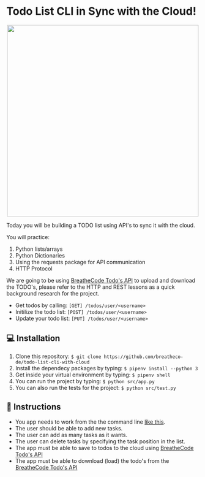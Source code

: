 # Todo List CLI in Sync with the Cloud!

<p align="center"><img src="https://github.com/breatheco-de/todo-list-cli-with-cloud/blob/master/preview.gif" width="500" /></p>
Today you will be building a TODO list using API's to sync it with the cloud.

You will practice:
1. Python lists/arrays
2. Python Dictionaries
3. Using the requests package for API communication
4. HTTP Protocol

We are going to be using [BreatheCode Todo's API](https://assets.breatheco.de/apis/fake/todos/) to upload and download the TODO's, please refer to the HTTP and REST lessons as a quick background research for the project.

- Get todos by calling: `[GET] /todos/user/<username>`   
- Initilize the todo list: `[POST] /todos/user/<username>`  
- Update your todo list: `[PUT] /todos/user/<username>`  

## 💻 Installation

1. Clone this repository: `$ git clone https://github.com/breatheco-de/todo-list-cli-with-cloud`
2. Install the dependecy packages by typing: `$ pipenv install --python 3`
3. Get inside your virtual environment by typing: `$ pipenv shell`
4. You can run the project by typing: `$ python src/app.py`
5. You can also run the tests for the project: `$ python src/test.py`

## 📝 Instructions

- You app needs to work from the the command line [like this](https://github.com/breatheco-de/todo-list-cli-with-cloud/blob/master/preview.gif).
- The user should be able to add new tasks.
- The user can add as many tasks as it wants.
- The user can delete tasks by specifying the task position in the list.
- The app must be able to save to todos to the cloud using [BreatheCode Todo's API](https://assets.breatheco.de/apis/fake/todos/)
- The app must be able to download (load) the todo's from the [BreatheCode Todo's API](https://assets.breatheco.de/apis/fake/todos/)


